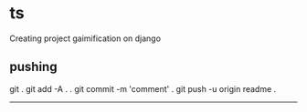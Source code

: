 # ts
Creating project gaimification on django

## pushing

git                          .
git add -A .                 .
git commit -m 'comment'      .
git push -u origin readme    .


_______________________________________________________________________________________________________________